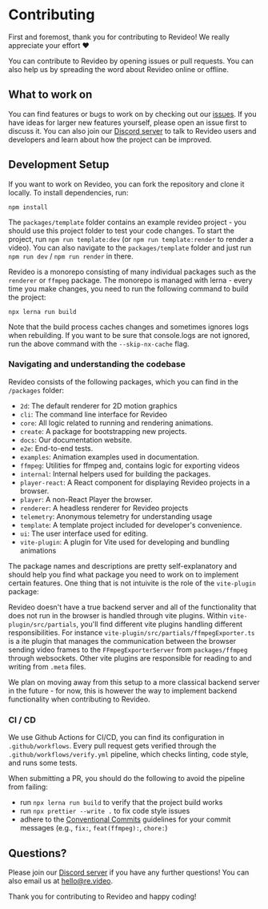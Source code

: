 # Contributing

First and foremost, thank you for contributing to Revideo! We really appreciate
your effort :heart:

You can contribute to Revideo by opening issues or pull requests. You can also
help us by spreading the word about Revideo online or offline.

## What to work on

You can find features or bugs to work on by checking out our
[issues](https://github.com/redotvideo/revideo/issues). If you have ideas for
larger new features yourself, please open an issue first to discuss it. You can
also join our [Discord server](https://discord.com/invite/JDjbfp6q2G) to talk to
Revideo users and developers and learn about how the project can be improved.

## Development Setup

If you want to work on Revideo, you can fork the repository and clone it
locally. To install dependencies, run:

```
npm install
```

The `packages/template` folder contains an example revideo project - you should
use this project folder to test your code changes. To start the project, run
`npm run template:dev` (or `npm run template:render` to render a video). You can
also navigate to the `packages/template` folder and just run `npm run dev` /
`npm run render` in there.

Revideo is a monorepo consisting of many individual packages such as the
`renderer` or `ffmpeg` package. The monorepo is managed with lerna - every time
you make changes, you need to run the following command to build the project:

```
npx lerna run build
```

Note that the build process caches changes and sometimes ignores logs when
rebuilding. If you want to be sure that console.logs are not ignored, run the
above command with the `--skip-nx-cache` flag.

### Navigating and understanding the codebase

Revideo consists of the following packages, which you can find in the
`/packages` folder:

- `2d`: The default renderer for 2D motion graphics
- `cli`: The command line interface for Revideo
- `core`: All logic related to running and rendering animations.
- `create`: A package for bootstrapping new projects.
- `docs`: Our documentation website.
- `e2e`: End-to-end tests.
- `examples`: Animation examples used in documentation.
- `ffmpeg`: Utilities for ffmpeg and, contains logic for exporting videos
- `internal`: Internal helpers used for building the packages.
- `player-react`: A React component for displaying Revideo projects in a
  browser.
- `player`: A non-React Player the browser.
- `renderer`: A headless renderer for Revideo projects
- `telemetry`: Anonymous telemetry for understanding usage
- `template`: A template project included for developer's convenience.
- `ui`: The user interface used for editing.
- `vite-plugin`: A plugin for Vite used for developing and bundling animations

The package names and descriptions are pretty self-explanatory and should help
you find what package you need to work on to implement certain features. One
thing that is not intuivite is the role of the `vite-plugin` package:

Revideo doesn't have a true backend server and all of the functionality that
does not run in the browser is handled through vite plugins. Within
`vite-plugin/src/partials`, you'll find different vite plugins handling
different responsibilities. For instance
`vite-plugin/src/partials/ffmpegExporter.ts` is a ite plugin that manages the
communication between the browser sending video frames to the
`FFmpegExporterServer` from `packages/ffmpeg` through websockets. Other vite
plugins are responsible for reading to and writing from `.meta` files.

We plan on moving away from this setup to a more classical backend server in the
future - for now, this is however the way to implement backend functionality
when contributing to Revideo.

### CI / CD

We use Github Actions for CI/CD, you can find its configuration in
`.github/workflows`. Every pull request gets verified through the
`.github/workflows/verify.yml` pipeline, which checks linting, code style, and
runs some tests.

When submitting a PR, you should do the following to avoid the pipeline from
failing:

- run `npx lerna run build` to verify that the project build works
- run `npx prettier --write .` to fix code style issues
- adhere to the
  [Conventional Commits](https://www.conventionalcommits.org/en/v1.0.0/)
  guidelines for your commit messages (e.g., `fix:`, `feat(ffmpeg):`, `chore:`)

## Questions?

Please join our [Discord server](https://discord.com/invite/JDjbfp6q2G) if you
have any further questions! You can also email us at hello@re.video.

Thank you for contributing to Revideo and happy coding!
